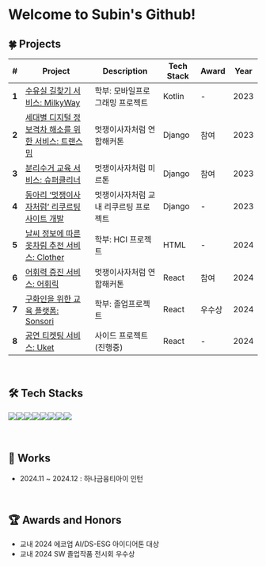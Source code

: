 # Welcome to Subin's Github!

## 🍀 Projects
|  #  | Project | Description | Tech Stack | Award | Year |
| --- | ------- | ----------- | ---------- | ----- | ---- |
| **1** | [수유실 길찾기 서비스: MilkyWay](https://github.com/SonSuBin129/MilkyWay) | 학부: 모바일프로그래밍 프로젝트 | Kotlin | - | 2023 |
| **2** | [세대별 디지털 정보격차 해소를 위한 서비스: 트랜스밈](https://github.com/SonSuBin129/TransMeme) | 멋쟁이사자처럼 연합해커톤 | Django | 참여 | 2023 |
| **3** | [분리수거 교육 서비스: 슈퍼클리너](https://github.com/SonSuBin129/server) | 멋쟁이사자처럼 미르톤 | Django | 참여 | 2023 |
| **4** | [동아리 ‘멋쟁이사자처럼’ 리쿠르팅 사이트 개발](https://github.com/SonSuBin129/RecruitPage) | 멋쟁이사자처럼 교내 리쿠르팅 프로젝트 | Django | - | 2023 |
| **5** | [날씨 정보에 따른 옷차림 추천 서비스: Clother](https://github.com/SonSuBin129/Clother-FE) | 학부: HCI 프로젝트 | HTML | - | 2024 |
| **6** | [어휘력 증진 서비스: 어휘릭](https://github.com/SonSuBin129/Eohwirik) | 멋쟁이사자처럼 연합해커톤 | React | 참여 | 2024 |
| **7** | [구화인을 위한 교육 플랫폼: Sonsori](https://github.com/MechaLions) | 학부: 졸업프로젝트 | React | 우수상 | 2024 |
| **8** | [공연 티켓팅 서비스: Uket](https://github.com/DCNJ-Uket) | 사이드 프로젝트 (진행중) | React | - | 2024 |

<br/>

## 🛠️ Tech Stacks 
<div style="display:flex; flex-direction:row;">
    <img src="https://img.shields.io/badge/Python-3776AB?style=flat&logo=python&logoColor=white">
    <img src="https://img.shields.io/badge/Django-3776AB?style=flat&logo=django&logoColor=white">
    <br/>
    <img src="https://img.shields.io/badge/Kotlin-7F52FF?style=flat&logo=kotlin&logoColor=white">
    <img src="https://img.shields.io/badge/HTML-E34F26?style=flat&logo=html5&logoColor=white">
    <img src="https://img.shields.io/badge/CSS-1572B6?style=flat&logo=css3&logoColor=white">
    <img src="https://img.shields.io/badge/JavaScript-F7DF1E?style=flat&logo=javascript&logoColor=white">
    <img src="https://img.shields.io/badge/Typescript-3178C6?style=flat&logo=Typescript&logoColor=white"/>
    <img src="https://img.shields.io/badge/React-61DAFB?style=flat&logo=react&logoColor=white">
</div>
<br/><br/>

## 🏢 Works
- 2024.11 ~ 2024.12 : 하나금융티아이 인턴

<br/>

## 🏆 Awards and Honors
- 교내 2024 에코업 AI/DS-ESG 아이디어톤 대상
- 교내 2024 SW 졸업작품 전시회 우수상
